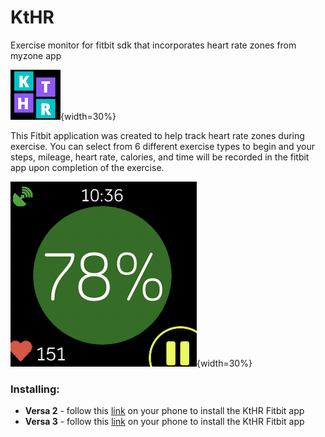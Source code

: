 # KtHR
Exercise monitor for fitbit sdk that incorporates heart rate zones from myzone app

![](resources/icon.png){width=30%}

This Fitbit application was created to help track heart rate zones during exercise. You can select from 6 different exercise types to begin and your steps, mileage, heart rate, calories, and time will be recorded in the fitbit app upon completion of the exercise. 

![](resources/example.png){width=30%}

### Installing:

* **Versa 2** - follow this [link](https://gallery.fitbit.com/details/0a69fd7d-1bbf-4eef-9a19-b873be43eee8) on your phone to install the KtHR Fitbit app
* **Versa 3** - follow this [link](https://gallery.fitbit.com/details/241d89f5-c673-4386-82d0-7a3f39155ea1) on your phone to install the KtHR Fitbit app
